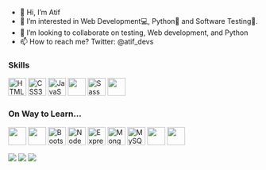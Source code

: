 - 👋 Hi, I’m Atif
- 👀 I’m interested in Web Development💻, Python🐍 and Software Testing🧪.
- 💞️ I’m looking to collaborate on testing, Web development, and Python
- 📫 How to reach me? Twitter: @atif_devs

### Skills
<p align="left">
<a href="https://developer.mozilla.org/en-US/docs/Glossary/HTML5" target="_blank" rel="noreferrer"><img src="https://raw.githubusercontent.com/danielcranney/readme-generator/main/public/icons/skills/html5-colored.svg" width="36" height="36" alt="HTML5" /></a>
<a href="https://www.w3.org/TR/CSS/#css" target="_blank" rel="noreferrer"><img src="https://raw.githubusercontent.com/danielcranney/readme-generator/main/public/icons/skills/css3-colored.svg" width="36" height="36" alt="CSS3" /></a>
<a href="https://developer.mozilla.org/en-US/docs/Web/JavaScript" target="_blank" rel="noreferrer"><img src="https://raw.githubusercontent.com/danielcranney/readme-generator/main/public/icons/skills/javascript-colored.svg" width="36" height="36" alt="JavaScript" /></a>
<a href="https://git-scm.com/" target="_blank" rel="noreferrer"><img width=36 height=36 src="https://cdn.jsdelivr.net/gh/devicons/devicon/icons/git/git-plain.svg"/></a>
<a href="https://sass-lang.com/" target="_blank" rel="noreferrer"><img src="https://raw.githubusercontent.com/danielcranney/readme-generator/main/public/icons/skills/sass-colored.svg" width="36" height="36" alt="Sass" /></a>
<a href="https://github.com/" target="_blank" rel="noreferrer"><img width=36 height=36 src="https://cdn.jsdelivr.net/gh/devicons/devicon/icons/github/github-original.svg"/></a>
</p>

### On Way to Learn...
<p align="left">
<a href="https://reactjs.org/" target="_blank" rel="noreferrer"><img width=36 height=36 src="https://user-images.githubusercontent.com/25181517/202896760-337261ed-ee92-4979-84c4-d4b829c7355d.png" /></a>
<a href="https://reactjs.org/" target="_blank" rel="noreferrer"><img width=36 height=36 src="https://cdn.jsdelivr.net/gh/devicons/devicon/icons/react/react-original.svg" /></a>
<a href="https://getbootstrap.com/" target="_blank" rel="noreferrer"><img src="https://raw.githubusercontent.com/danielcranney/readme-generator/main/public/icons/skills/bootstrap-colored.svg" width="36" height="36" alt="Bootstrap" /></a>
<a href="https://nodejs.org/en/" target="_blank" rel="noreferrer"><img src="https://raw.githubusercontent.com/danielcranney/readme-generator/main/public/icons/skills/nodejs-colored.svg" width="36" height="36" alt="NodeJS" /></a>
<a href="https://expressjs.com/" target="_blank" rel="noreferrer"><img src="https://raw.githubusercontent.com/danielcranney/readme-generator/main/public/icons/skills/express-colored.svg" width="36" height="36" alt="Express" /></a>
<a href="https://www.mongodb.com/" target="_blank" rel="noreferrer"><img src="https://raw.githubusercontent.com/danielcranney/readme-generator/main/public/icons/skills/mongodb-colored.svg" width="36" height="36" alt="MongoDB" /></a>
<a href="https://www.mysql.com/" target="_blank" rel="noreferrer"><img src="https://raw.githubusercontent.com/danielcranney/readme-generator/main/public/icons/skills/mysql-colored.svg" width="36" height="36" alt="MySQL" /></a>
<a href="https://www.python.org/" target="_blank" rel="noreferrer"><img width=36 height=36 src="https://cdn.jsdelivr.net/gh/devicons/devicon/icons/python/python-original.svg"/></a>
<a href="https://www.python.org/" target="_blank" rel="noreferrer"><img width=36 height=36 src="https://user-images.githubusercontent.com/25181517/121405754-b4f48f80-c95d-11eb-8893-fc325bde617f.png"/></a>
</p>

<img src="https://github-readme-stats.vercel.app/api?username=atif-dev&show_icons=true"/>

<img src="https://github-readme-streak-stats.herokuapp.com/?user=atif-dev"/>

<img src="https://github-readme-stats.vercel.app/api/top-langs?username=atif-dev"/>

<!---
atif-dev/atif-dev is a ✨ special ✨ repository because its `README.md` (this file) appears on your GitHub profile.
You can click the Preview link to take a look at your changes.
--->
